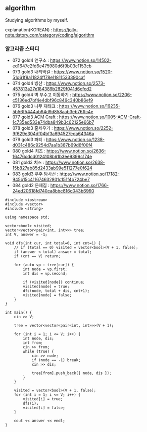 ## algorithm
Studying algorithms by myself.

explanation(KOREAN) : https://jolly-note.tistory.com/category/coding/algorithm

### 알고리즘 스터디
- 072 gold4 연구소 : https://www.notion.so/14502-ed1647c2fd6e475980d6f9b03c1153cb
- 073 gold3 내리막길 : https://www.notion.so/1520-51d61f8a11824ff78e11811533390caf
- 074 gold4 빙산 : https://www.notion.so/2573-457813a27e184389b2829f041d6cfcd2
- 075 gold4 벽 부수고 이동하기 : https://www.notion.so/2206-c5136ed7bf4e4dbf96c846c340b86ef9
- 076 gold3 나무 재태크 : https://www.notion.so/16235-5b56f5444ab94d9d858aab3eb76ffc4e
- 077 gold3 ACM Craft : https://www.notion.so/1005-ACM-Craft-1c735ed533e74dba849b3c62125e66b7
- 078 gold3 줄세우기 : https://www.notion.so/2252-9f629e304df04bf3a694527eda64346a
- 079 gold3 파티 : https://www.notion.so/1238-d031c486c9254d7aa1b387b69d6f00f4
- 080 gold4 치즈 : https://www.notion.so/2636-16476cdcd0124108b61b3ee9399c174e
- 081 gold3 치즈 : https://www.notion.so/2638-15b827ab85d2433ab99e511277e0f624
- 083 gold3 우주 탐사선 : https://www.notion.so/17182-945b15c411674632801c151f4b724be7
- 084 gold2 문제집 : https://www.notion.so/1766-24ed20618fd740ca8bbc816c043b6990

```
#include <iostream>
#include <vector>
#include <string>

using namespace std;

vector<bool> visited;
vector<vector<pair<int, int>>> tree;
int V, answer = -1;

void dfs(int cur, int total=0, int cnt=1) {
	// if (total == 0) visited = vector<bool>(V + 1, false);
	if (answer < total) answer = total;
	if (cnt == V) return;

	for (auto vp : tree[cur]) {
		int node = vp.first;
		int dis = vp.second;

		if (visited[node]) continue;
		visited[node] = true;
		dfs(node, total + dis, cnt+1);
		visited[node] = false;
	}
}

int main() {
	cin >> V;

	tree = vector<vector<pair<int, int>>>(V + 1);

	for (int i = 1; i <= V; i++) {
		int node, dis;
		int from;
		cin >> from;
		while (true) {
			cin >> node;
			if (node == -1) break;
			cin >> dis;

			tree[from].push_back({ node, dis });
		}
	}

	visited = vector<bool>(V + 1, false);
	for (int i = 1; i <= V; i++) {
		visited[i] = true;
		dfs(i);
		visited[i] = false;
	}

	cout << answer << endl;
}
```
